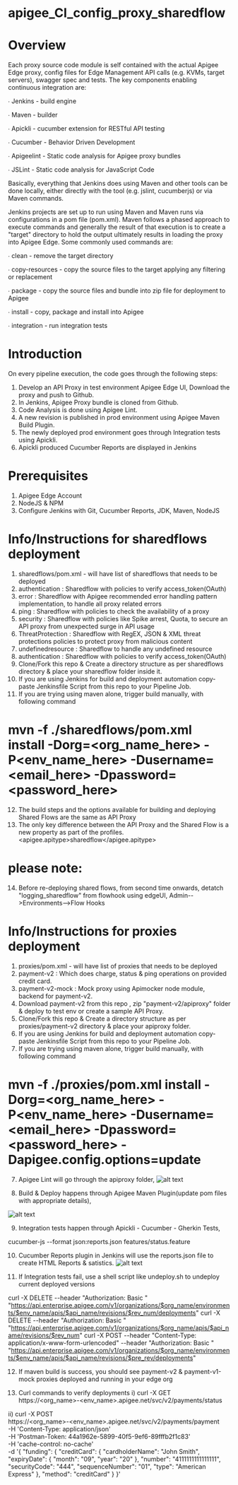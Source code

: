 # apigee_CI_config_proxy_sharedflow

# Overview

Each proxy source code module is self contained with the actual Apigee Edge proxy, config files for Edge Management API calls (e.g. KVMs, target servers), swagger spec and tests. The key components enabling continuous integration are:

∙ Jenkins - build engine

∙ Maven - builder

∙ Apickli - cucumber extension for RESTful API testing

∙ Cucumber - Behavior Driven Development

∙ Apigeelint - Static code analysis for Apigee proxy bundles

∙ JSLint - Static code analysis for JavaScript Code

Basically, everything that Jenkins does using Maven and other tools can be done locally, either directly with the tool (e.g. jslint, cucumberjs) or via Maven commands.

Jenkins projects are set up to run using Maven and Maven runs via configurations in a pom file (pom.xml). Maven follows a phased approach to execute commands and generally the result of that execution is to create a "target" directory to hold the output ultimately results in loading the proxy into Apigee Edge. Some commonly used commands are:

∙ clean - remove the target directory

∙ copy-resources - copy the source files to the target applying any filtering or replacement

∙ package - copy the source files and bundle into zip file for deployment to Apigee

∙ install - copy, package and install into Apigee

∙ integration - run integration tests

# Introduction
On every pipeline execution, the code goes through the following steps:

1. Develop an API Proxy in test environment Apigee Edge UI, Download the proxy and push to Github.
2. In Jenkins, Apigee Proxy bundle is cloned from Github.
3. Code Analysis is done using Apigee Lint.
4. A new revision is published in prod environment using Apigee Maven Build Plugin.
5. The newly deployed prod environment goes through Integration tests using Apickli.
6. Apickli produced Cucumber Reports are displayed in Jenkins

# Prerequisites
1. Apigee Edge Account
2. NodeJS & NPM
3. Configure Jenkins with Git, Cucumber Reports, JDK, Maven, NodeJS

# Info/Instructions for sharedflows deployment
1. sharedflows/pom.xml - will have list of sharedflows that needs to be deployed
2. authentication : Sharedflow with policies to verify access_token(OAuth)
3. error : Sharedflow with Apigee recommended error handling pattern implementation, to handle all proxy related errors
4. ping : Sharedflow with policies to check the availability of a proxy
5. security : Sharedflow with policies like Spike arrest, Quota, to secure an API proxy from unexpected surge in API usage
6. ThreatProtection : Sharedflow with RegEX, JSON & XML threat protections policies to protect proxy from malicious content
7. undefinedresource : Sharedflow to handle any undefined resource
8. authentication : Sharedflow with policies to verify access_token(OAuth)
9. Clone/Fork this repo & Create a directory structure as per sharedflows directory & place your sharedflow folder inside it.
10. If you are using Jenkins for build and deployment automation  copy-paste Jenkinsfile Script from this repo to your Pipeline Job.
11. If you are trying using maven alone, trigger build manually, with following command

# mvn -f ./sharedflows/pom.xml install -Dorg=<org_name_here> -P<env_name_here> -Dusername=<email_here> -Dpassword=<password_here>

12. The build steps and the options available for building and deploying Shared Flows are the same as API Proxy
13. The only key difference between the API Proxy and the Shared Flow is a new property as part of the profiles.
<apigee.apitype>sharedflow</apigee.apitype>

# please note:
14. Before re-deploying shared flows, from second time onwards, detatch "logging_sharedflow" from flowhook using edgeUI, 
Admin-->Environments-->Flow Hooks

# Info/Instructions for proxies deployment
1. proxies/pom.xml - will have list of proxies that needs to be deployed
2. payment-v2 : Which does charge, status & ping operations on provided credit card.
3. payment-v2-mock :  Mock proxy using Apimocker node module, backend for payment-v2.
3. Download payment-v2 from this repo , zip "payment-v2/apiproxy" folder & deploy to test env or create a sample API Proxy.
4. Clone/Fork this repo & Create a directory structure as per proxies/payment-v2 directory & place your apiproxy folder.
5. If you are using Jenkins for build and deployment automation  copy-paste Jenkinsfile Script from this repo to your Pipeline Job.
6. If you are trying using maven alone, trigger build manually, with following command

# mvn -f ./proxies/pom.xml install -Dorg=<org_name_here> -P<env_name_here> -Dusername=<email_here> -Dpassword=<password_here> -Dapigee.config.options=update

7. Apigee Lint will go through the apiproxy folder,
![alt text](https://user-images.githubusercontent.com/28925814/40007499-98bd6dfe-57ba-11e8-8d95-ba09a6000039.jpg)

8. Build & Deploy happens through Apigee Maven Plugin(update pom files with appropriate details),

![alt text](https://user-images.githubusercontent.com/28925814/40007503-9ba8be74-57ba-11e8-921f-b556a4048c77.jpg)

9. Integration tests happen through Apickli - Cucumber - Gherkin Tests,

cucumber-js --format json:reports.json features/status.feature

10. Cucumber Reports plugin in Jenkins will use the reports.json file to create HTML Reports & satistics.
![alt text](https://user-images.githubusercontent.com/28925814/40005985-e5518528-57b6-11e8-85e8-2327449d84a6.jpg)

11. If Integration tests fail, use a shell script like undeploy.sh to undeploy current deployed versions

curl -X DELETE --header "Authorization: Basic <base64 username:password>" "https://api.enterprise.apigee.com/v1/organizations/$org_name/environments/$env_name/apis/$api_name/revisions/$rev_num/deployments"
curl -X DELETE --header "Authorization: Basic <base64 username:password>" "https://api.enterprise.apigee.com/v1/organizations/$org_name/apis/$api_name/revisions/$rev_num"
curl -X POST --header "Content-Type: application/x-www-form-urlencoded" --header "Authorization: Basic <base64 username:password>" "https://api.enterprise.apigee.com/v1/organizations/$org_name/environments/$env_name/apis/$api_name/revisions/$pre_rev/deployments"

12. If maven build is success, you should see payment-v2 & payment-v1-mock proxies deployed and running in your edge org

13. Curl commands to verify deployments
    i) curl -X GET \
  https://<org_name>-<env_name>.apigee.net/svc/v2/payments/status
  
  ii) curl -X POST \
  https://<org_name>-<env_name>.apigee.net/svc/v2/payments/payment \
  -H 'Content-Type: application/json' \
  -H 'Postman-Token: 44a1962e-5899-40f5-9ef6-89fffb2f1c83' \
  -H 'cache-control: no-cache' \
  -d '{
  "funding": {
    "creditCard": {
      "cardholderName": "John Smith",
      "expiryDate": {
        "month": "09",
        "year": "20"
      },
      "number": "4111111111111111",
      "securityCode": "444",
      "sequenceNumber": "01",
      "type": "American Express"
    },
    "method": "creditCard"
  }
}'
